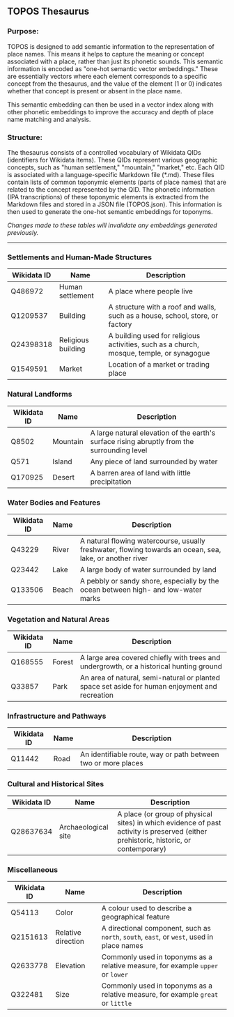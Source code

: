 ## TOPOS Thesaurus

### Purpose:

TOPOS is designed to add semantic information to the representation of place names. This means it helps to capture the meaning or concept associated with a place, rather than just its phonetic sounds.
This semantic information is encoded as "one-hot semantic vector embeddings." These are essentially vectors where each element corresponds to a specific concept from the thesaurus, and the value of the element (1 or 0) indicates whether that concept is present or absent in the place name.

This semantic embedding can then be used in a vector index along with other phonetic embeddings to improve the accuracy and depth of place name matching and analysis.

### Structure:

The thesaurus consists of a controlled vocabulary of Wikidata QIDs (identifiers for Wikidata items). These QIDs represent various geographic concepts, such as "human settlement," "mountain," "market," etc.
Each QID is associated with a language-specific Markdown file (*.md). These files contain lists of common toponymic elements (parts of place names) that are related to the concept represented by the QID.
The phonetic information (IPA transcriptions) of these toponymic elements is extracted from the Markdown files and stored in a JSON file (TOPOS.json).
This information is then used to generate the one-hot semantic embeddings for toponyms.

*Changes made to these tables will invalidate any embeddings generated previously.*

---

### Settlements and Human-Made Structures
| Wikidata ID  | Name                 | Description |
|-------------|----------------------|-------------|
| Q486972     | Human settlement      | A place where people live |
| Q1209537    | Building              | A structure with a roof and walls, such as a house, school, store, or factory |
| Q24398318   | Religious building    | A building used for religious activities, such as a church, mosque, temple, or synagogue |
| Q1549591    | Market                | Location of a market or trading place |

### Natural Landforms
| Wikidata ID  | Name                 | Description |
|-------------|----------------------|-------------|
| Q8502       | Mountain              | A large natural elevation of the earth's surface rising abruptly from the surrounding level |
| Q571        | Island                | Any piece of land surrounded by water |
| Q170925     | Desert                | A barren area of land with little precipitation |

### Water Bodies and Features
| Wikidata ID  | Name                 | Description |
|-------------|----------------------|-------------|
| Q43229      | River                 | A natural flowing watercourse, usually freshwater, flowing towards an ocean, sea, lake, or another river |
| Q23442      | Lake                  | A large body of water surrounded by land |
| Q133506     | Beach                 | A pebbly or sandy shore, especially by the ocean between high- and low-water marks |

### Vegetation and Natural Areas
| Wikidata ID  | Name                 | Description |
|-------------|----------------------|-------------|
| Q168555     | Forest                | A large area covered chiefly with trees and undergrowth, or a historical hunting ground |
| Q33857      | Park                  | An area of natural, semi-natural or planted space set aside for human enjoyment and recreation |

### Infrastructure and Pathways
| Wikidata ID  | Name                 | Description |
|-------------|----------------------|-------------|
| Q11442      | Road                  | An identifiable route, way or path between two or more places |

### Cultural and Historical Sites
| Wikidata ID  | Name                 | Description |
|-------------|----------------------|-------------|
| Q28637634   | Archaeological site   | A place (or group of physical sites) in which evidence of past activity is preserved (either prehistoric, historic, or contemporary) |

### Miscellaneous
| Wikidata ID  | Name                 | Description |
|-------------|----------------------|-------------|
| Q54113      | Color                 | A colour used to describe a geographical feature |
| Q2151613	  | Relative direction    | A directional component, such as `north`, `south`, `east`, or `west`, used in place names |
| Q2633778    | Elevation             | Commonly used in toponyms as a relative measure, for example `upper` or `lower` |
| Q322481     | Size                  | Commonly used in toponyms as a relative measure, for example `great` or `little` |

